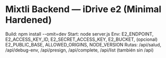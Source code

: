 # Mixtli Backend — iDrive e2 (Minimal Hardened)
Build: npm install --omit=dev
Start: node server.js
Env: E2_ENDPOINT, E2_ACCESS_KEY_ID, E2_SECRET_ACCESS_KEY, E2_BUCKET, (opcional) E2_PUBLIC_BASE, ALLOWED_ORIGINS, NODE_VERSION
Rutas: /api/salud, /api/debug-env, /api/presign, /api/complete, /api/list (también sin /api)
